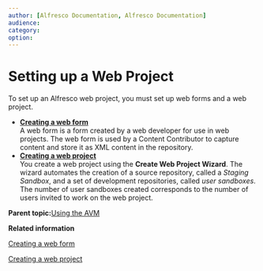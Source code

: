 ```yaml
---
author: [Alfresco Documentation, Alfresco Documentation]
audience: 
category: 
option: 
---
```


# Setting up a Web Project

To set up an Alfresco web project, you must set up web forms and a web project.

-   **[Creating a web form](../tasks/tuh-wcm-webform-create.md)**  
A web form is a form created by a web developer for use in web projects. The web form is used by a Content Contributor to capture content and store it as XML content in the repository.
-   **[Creating a web project](../tasks/tuh-wcm-project-create.md)**  
You create a web project using the **Create Web Project Wizard**. The wizard automates the creation of a source repository, called a *Staging Sandbox*, and a set of development repositories, called *user sandboxes*. The number of user sandboxes created corresponds to the number of users invited to work on the web project.

**Parent topic:**[Using the AVM](../concepts/avm-intro.md)

**Related information**  


[Creating a web form](../tasks/tuh-wcm-webform-create.md)

[Creating a web project](../tasks/tuh-wcm-project-create.md)

